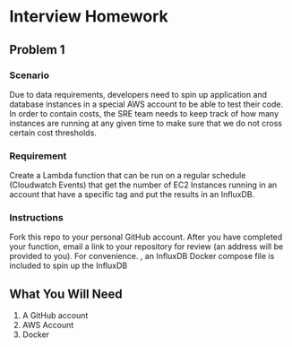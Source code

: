 # Interview Homework


## Problem 1

### Scenario
Due to data requirements, developers need to spin up application and database instances in a special AWS account to be able to test their code.  In order to contain costs, the SRE team needs to keep track of how many instances are running at any given time to make sure that we do not cross certain cost thresholds.

### Requirement
Create a Lambda function that can be run on a regular schedule (Cloudwatch Events) that get the number of EC2 Instances running in an account that have a specific tag and put the results in an InfluxDB.

### Instructions
Fork this repo to your personal GitHub account.  After you have completed your function, email a link to your repository for review (an address will be provided to you).  For convenience. , an InfluxDB Docker compose file is included to spin up the InfluxDB

## What You Will Need
1.  A GitHub account
2.  AWS Account
3.  Docker


